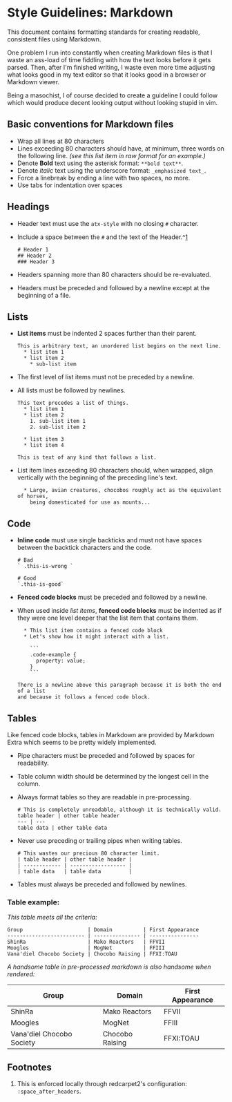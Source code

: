 # Style Guidelines: Markdown

This document contains formatting standards for creating readable, consistent
files using Markdown.

One problem I run into constantly when creating Markdown
files is that I waste an ass-load of time fiddling with how the text looks
before it gets parsed. Then, after I'm finished writing, I waste even more time
adjusting what looks good in my text editor so that it looks good in a
browser or Markdown viewer.

Being a masochist, I of course decided to create a guideline I could follow
which would produce decent looking output without looking stupid in vim.

## Basic conventions for Markdown files

  * Wrap all lines at 80 characters
  * Lines exceeding 80 characters should have, at minimum, three words on
    the following line.
    _(see this list item in raw format for an example.)_
  * Denote **Bold** text using the asterisk format: `**bold text**`.
  * Denote _italic_ text using the underscore format: `_emphasized text_`.
  * Force a linebreak by ending a line with two spaces, no more.
  * Use tabs for indentation over spaces

## Headings

  * Header text must use the `atx-style` with no closing `#` character.
  * Include a space between the `#` and the text of the Header.^[1](#1)

    ```
    # Header 1
    ## Header 2
    ### Header 3
    ```

  * Headers spanning more than 80 characters should be re-evaluated.
  * Headers must be preceded and followed by a newline except at the beginning
    of a file.

## Lists

  * **List items** must be indented 2 spaces further than their parent.

    ```
    This is arbitrary text, an unordered list begins on the next line.
      * list item 1
      * list item 2
        * sub-list item
    ```

  * The first level of list items must not be preceded by a newline.
  * All lists must be followed by newlines.

    ```
    This text precedes a list of things.
      * list item 1
      * list item 2
        1. sub-list item 1
        2. sub-list item 2

      * list item 3
      * list item 4

    This is text of any kind that follows a list.
    ```

  * List item lines exceeding 80 characters should, when wrapped, align
    vertically with the beginning of the preceding line's text.

    ```
      * Large, avian creatures, chocobos roughly act as the equivalent of horses,
        being domesticated for use as mounts...
    ```

## Code

  * **Inline code** must use single backticks and must not have spaces between
    the backtick characters and the code.

    ```
    # Bad
    ` .this-is-wrong `

    # Good
    `.this-is-good`
    ```

  * **Fenced code blocks** must be preceded and followed by a newline.
  * When used inside _list items_, **fenced code blocks** must be indented as if
    they were one level deeper that the list item that contains them.

    ```
      * This list item contains a fenced code block
      * Let's show how it might interact with a list.

        ```
        .code-example {
          property: value;
        }
        ```

    There is a newline above this paragraph because it is both the end of a list
    and because it follows a fenced code block.
    ```

## Tables
Like fenced code blocks, tables in Markdown are provided by Markdown Extra which
seems to be pretty widely implemented.

  * Pipe characters must be preceded and followed by spaces for readability.
  * Table column width should be determined by the longest cell in the column.
  * Always format tables so they are readable in pre-processing.

    ```
    # This is completely unreadable, although it is technically valid.
    table header | other table header
    --- | ---
    table data | other table data
    ```

  * Never use preceding or trailing pipes when writing tables.

    ```
    # This wastes our precious 80 character limit.
    | table header | other table header |
    | ------------ | ------------------ |
    | table data   | table data         |
    ```

  * Tables must always be preceded and followed by newlines.

### Table example:

_This table meets all the criteria:_

```
Group                     | Domain          | First Appearance
------------------------- | --------------- | ----------------
ShinRa                    | Mako Reactors   | FFVII
Moogles                   | MogNet          | FFIII
Vana'diel Chocobo Society | Chocobo Raising | FFXI:TOAU
```

_A handsome table in pre-processed markdown is also handsome when rendered:_

Group                     | Domain          | First Appearance
------------------------- | --------------- | ----------------
ShinRa                    | Mako Reactors   | FFVII
Moogles                   | MogNet          | FFIII
Vana'diel Chocobo Society | Chocobo Raising | FFXI:TOAU


## Footnotes
  1. This is enforced locally through redcarpet2's configuration:
     `:space_after_headers`.
     <a name="1"><a>

